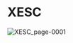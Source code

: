 <h1> XESC </h1>

![XESC_page-0001](https://user-images.githubusercontent.com/38166489/80306379-8d397b00-87e0-11ea-9cc9-82cb52fe2b58.jpg)
